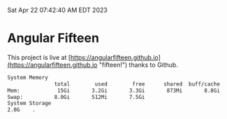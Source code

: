 Sat Apr 22 07:42:40 AM EDT 2023

# Angular Fifteen


This project is live at [https://angularfifteen.github.io](https://angularfifteen.github.io "fifteen!") thanks to Github.

```bash
System Memory
               total        used        free      shared  buff/cache   available
Mem:            15Gi       3.2Gi       3.3Gi       873Mi       8.8Gi        10Gi
Swap:          8.0Gi       512Mi       7.5Gi
System Storage
2.0G	.
```
